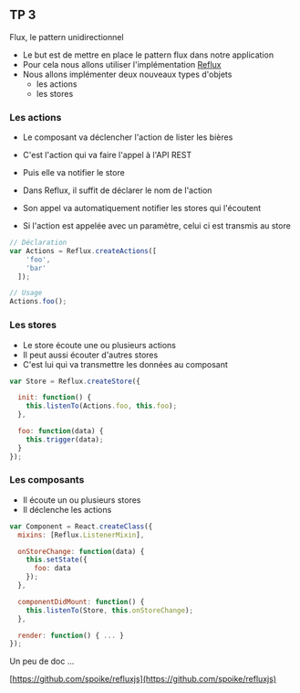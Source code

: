 ## TP 3
Flux, le pattern unidirectionnel



* Le but est de mettre en place le pattern flux dans notre application
* Pour cela nous allons utiliser l'implémentation [Reflux](https://github.com/spoike/refluxjs)
* Nous allons implémenter deux nouveaux types d'objets
    * les actions
    * les stores



### Les actions



* Le composant va déclencher l'action de lister les bières
* C'est l'action qui va faire l'appel à l'API REST
* Puis elle va notifier le store



* Dans Reflux, il suffit de déclarer le nom de l'action
* Son appel va automatiquement notifier les stores qui l'écoutent
* Si l'action est appelée avec un paramètre, celui ci est transmis au store



```jsx
// Déclaration
var Actions = Reflux.createActions([
    'foo',
    'bar'
  ]);

// Usage
Actions.foo();
```



### Les stores



* Le store écoute une ou plusieurs actions
* Il peut aussi écouter d'autres stores
* C'est lui qui va transmettre les données au composant



```jsx
var Store = Reflux.createStore({

  init: function() {
    this.listenTo(Actions.foo, this.foo);
  },

  foo: function(data) {
    this.trigger(data);
  }
});
```



### Les composants



* Il écoute un ou plusieurs stores
* Il déclenche les actions



```jsx
var Component = React.createClass({
  mixins: [Reflux.ListenerMixin],

  onStoreChange: function(data) {
    this.setState({
      foo: data
    });
  },

  componentDidMount: function() {
    this.listenTo(Store, this.onStoreChange);
  },

  render: function() { ... }
});
```



Un peu de doc ...

[https://github.com/spoike/refluxjs](https://github.com/spoike/refluxjs)